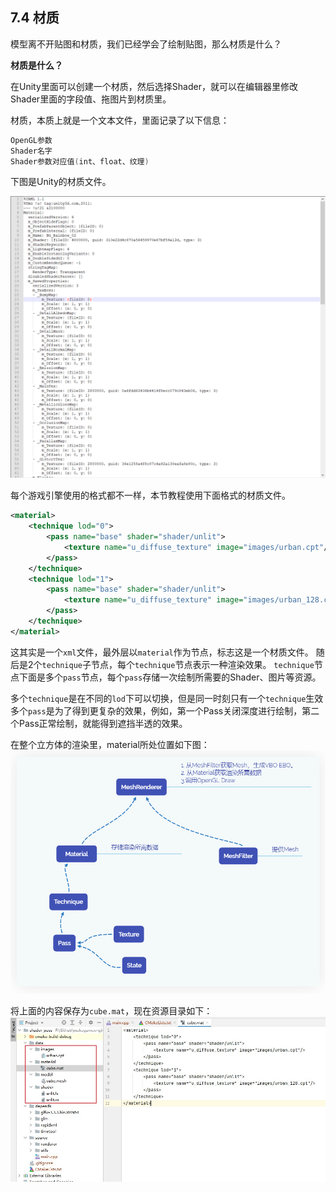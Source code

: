 ## 7.4 材质

模型离不开贴图和材质，我们已经学会了绘制贴图，那么材质是什么？

<b>材质是什么？</b>

在Unity里面可以创建一个材质，然后选择Shader，就可以在编辑器里修改Shader里面的字段值、拖图片到材质里。

材质，本质上就是一个文本文件，里面记录了以下信息：

```c
OpenGL参数
Shader名字
Shader参数对应值(int、float、纹理)
```

下图是Unity的材质文件。

![](../../imgs/6/blender_python_export_material_texture/unity_mat_yaml.png)


每个游戏引擎使用的格式都不一样，本节教程使用下面格式的材质文件。

```xml
<material>
    <technique lod="0">
        <pass name="base" shader="shader/unlit">
            <texture name="u_diffuse_texture" image="images/urban.cpt"/>
        </pass>
    </technique>
    <technique lod="1">
        <pass name="base" shader="shader/unlit">
            <texture name="u_diffuse_texture" image="images/urban_128.cpt"/>
        </pass>
    </technique>
</material>
```

这其实是一个`xml`文件，最外层以`material`作为节点，标志这是一个材质文件。
随后是2个`technique`子节点，每个`technique`节点表示一种渲染效果。
`technique`节点下面是多个`pass`节点，每个`pass`存储一次绘制所需要的Shader、图片等资源。

多个`technique`是在不同的`lod`下可以切换，但是同一时刻只有一个`technique`生效
多个`pass`是为了得到更复杂的效果，例如，第一个Pass关闭深度进行绘制，第二个Pass正常绘制，就能得到遮挡半透的效果。

在整个立方体的渲染里，material所处位置如下图：
![](../../imgs/mesh_and_material/create_material/material_struct.png)


将上面的内容保存为`cube.mat`，现在资源目录如下：
![](../../imgs/mesh_and_material/create_material/data_dirs.jpg)

